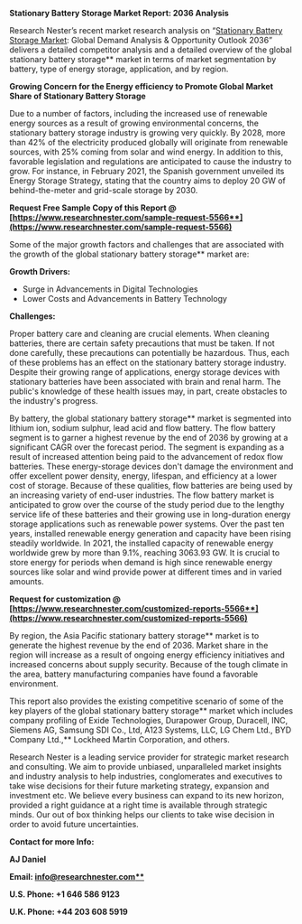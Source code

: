 ﻿**Stationary Battery Storage Market Report: 2036 Analysis**

Research Nester’s recent market research analysis on “[Stationary Battery Storage Market](https://www.researchnester.com/reports/stationary-battery-storage-market/5566): Global Demand Analysis & Opportunity Outlook 2036” delivers a detailed competitor analysis and a detailed overview of the global stationary battery storage** market in terms of market segmentation by battery, type of energy storage, application, and by region. 

**Growing Concern for the Energy efficiency to Promote Global Market Share of Stationary Battery Storage** 

Due to a number of factors, including the increased use of renewable energy sources as a result of growing environmental concerns, the stationary battery storage industry is growing very quickly. By 2028, more than 42% of the electricity produced globally will originate from renewable sources, with 25% coming from solar and wind energy. In addition to this, favorable legislation and regulations are anticipated to cause the industry to grow. For instance, in February 2021, the Spanish government unveiled its Energy Storage Strategy, stating that the country aims to deploy 20 GW of behind-the-meter and grid-scale storage by 2030.

**Request Free Sample Copy of this Report @ [https://www.researchnester.com/sample-request-5566**](https://www.researchnester.com/sample-request-5566)**

Some of the major growth factors and challenges that are associated with the growth of the global stationary battery storage** market are:

**Growth Drivers:**

- Surge in Advancements in Digital Technologies
- Lower Costs and Advancements in Battery Technology

**Challenges:**

Proper battery care and cleaning are crucial elements. When cleaning batteries, there are certain safety precautions that must be taken. If not done carefully, these precautions can potentially be hazardous. Thus, each of these problems has an effect on the stationary battery storage industry. Despite their growing range of applications, energy storage devices with stationary batteries have been associated with brain and renal harm. The public's knowledge of these health issues may, in part, create obstacles to the industry's progress.

By battery, the global stationary battery storage** market is segmented into lithium ion, sodium sulphur, lead acid and flow battery. The flow battery segment is to garner a highest revenue by the end of 2036 by growing at a significant CAGR over the forecast period. The segment is expanding as a result of increased attention being paid to the advancement of redox flow batteries. These energy-storage devices don't damage the environment and offer excellent power density, energy, lifespan, and efficiency at a lower cost of storage. Because of these qualities, flow batteries are being used by an increasing variety of end-user industries. The flow battery market is anticipated to grow over the course of the study period due to the lengthy service life of these batteries and their growing use in long-duration energy storage applications such as renewable power systems. Over the past ten years, installed renewable energy generation and capacity have been rising steadily worldwide. In 2021, the installed capacity of renewable energy worldwide grew by more than 9.1%, reaching 3063.93 GW. It is crucial to store energy for periods when demand is high since renewable energy sources like solar and wind provide power at different times and in varied amounts.

**Request for customization @ [https://www.researchnester.com/customized-reports-5566**](https://www.researchnester.com/customized-reports-5566)**

By region, the Asia Pacific stationary battery storage** market is to generate the highest revenue by the end of 2036. Market share in the region will increase as a result of ongoing energy efficiency initiatives and increased concerns about supply security. Because of the tough climate in the area, battery manufacturing companies have found a favorable environment.

This report also provides the existing competitive scenario of some of the key players of the global stationary battery storage** market which includes company profiling of Exide Technologies, Durapower Group, Duracell, INC, Siemens AG, Samsung SDI Co., Ltd, A123 Systems, LLC, LG Chem Ltd., BYD Company Ltd.,** Lockheed Martin Corporation, and others.

Research Nester is a leading service provider for strategic market research and consulting. We aim to provide unbiased, unparalleled market insights and industry analysis to help industries, conglomerates and executives to take wise decisions for their future marketing strategy, expansion and investment etc. We believe every business can expand to its new horizon, provided a right guidance at a right time is available through strategic minds. Our out of box thinking helps our clients to take wise decision in order to avoid future uncertainties.

**Contact for more Info:**

**AJ Daniel**

**Email: [info@researchnester.com**](mailto:info@researchnester.com)**

**U.S. Phone: +1 646 586 9123** 

**U.K. Phone: +44 203 608 5919**
